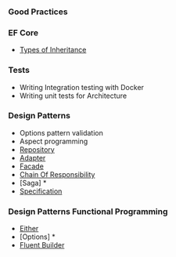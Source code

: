 ### Good Practices

### EF Core
- [Types of Inheritance](EF/src/Inheritance/Inheritance.md)

### Tests
- Writing Integration testing with Docker
- Writing unit tests for Architecture

### Design Patterns
- Options pattern validation
- Aspect programming
- [Repository](Shared/Repository/RepositoryPattern.md)
- [Adapter](/Adapter/AdapterPattern.md)
- [Facade](/Facade/FacadePattern.md)
- [Chain Of Responsibility](/Chain.Of.Responsibility/ChainOfResponsibilityPattern.md)
- [Saga] *
- [Specification](Shared/Specifications/Specification.md)
### Design Patterns Functional Programming
- [Either](/Functional.Programming/README.Either.md)
- [Options] *
- [Fluent Builder](Fluent.Builder/src/Fluent.Builder/Fluent.Builder.md)